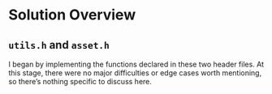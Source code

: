 # Solution Overview
## `utils.h` and `asset.h`

I began by implementing the functions declared in these two header files. At this stage, there were no major difficulties or edge cases worth mentioning, so there’s nothing specific to discuss here.

